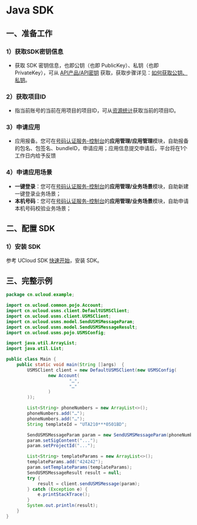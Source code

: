 # Java SDK

## 一、准备工作

### 1）获取SDK密钥信息

  - 获取 SDK 密钥信息，也即公钥（也即 PublicKey）、私钥（也即
    PrivateKey），可从 [API产品/API密钥](https://console.ucloud.cn/uapi/apikey) 获取，获取步骤详见：[如何获取公钥、私钥](usms/faq/1109)。

### 2）获取项目ID

  - 指当前账号的当前在用项目的项目ID，可从[资源统计](https://console.ucloud.cn/dashboard)获取当前的项目ID。

### 3）申请应用

  - 应用报备。您可在[号码认证服务-控制台](https://console.ucloud.cn/unvs)的**应用管理/应用管理**模块，自助报备的包名、包签名、bundleID，申请应用；应用信息提交申请后，平台将在1个工作日内给予反馈
 

### 4）申请应用场景

  - **一键登录**：您可在[号码认证服务-控制台](https://console.ucloud.cn/unvs)的**应用管理/业务场景**模块，自助新建一键登录业务场景；
  - **本机号码**：您可在[号码认证服务-控制台](https://console.ucloud.cn/unvs)的**应用管理/业务场景**模块，自助申请本机号码校验业务场景；


## 二、配置 SDK

### 1）安装 SDK

参考 UCloud SDK [快速开始](https://docs.ucloud.cn/opensdk-java/quickstart)，安装 SDK。


## 三、完整示例

```java
package cn.ucloud.example;

import cn.ucloud.common.pojo.Account;
import cn.ucloud.usms.client.DefaultUSMSClient;
import cn.ucloud.usms.client.USMSClient;
import cn.ucloud.usms.model.SendUSMSMessageParam;
import cn.ucloud.usms.model.SendUSMSMessageResult;
import cn.ucloud.usms.pojo.USMSConfig;

import java.util.ArrayList;
import java.util.List;

public class Main {
    public static void main(String []args)  {
        USMSClient client = new DefaultUSMSClient(new USMSConfig(
                new Account(
                        "…",
                        "…"
                )
        ));

        List<String> phoneNumbers = new ArrayList<>();
        phoneNumbers.add("…");
        phoneNumbers.add("…");
        String templateId = "UTA210***0501BD";

        SendUSMSMessageParam param = new SendUSMSMessageParam(phoneNumbers, templateId);
        param.setSigContent("...");
        param.setProjectId("...");

        List<String> templateParams = new ArrayList<>();
        templateParams.add("424242");
        param.setTemplateParams(templateParams);
        SendUSMSMessageResult result = null;
        try {
            result = client.sendUSMSMessage(param);
        } catch (Exception e) {
            e.printStackTrace();
        }
        System.out.println(result);
    }
}
```
